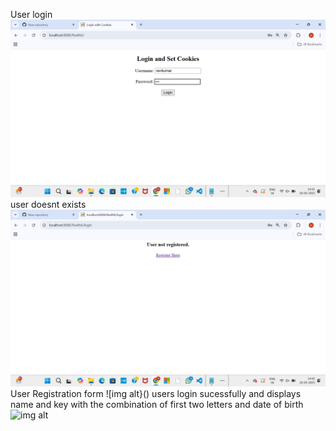 User login
![img alt](https://github.com/mudavenkat/23071A05R9_First_two_letters_and_dob/blob/ced96b904dadea83b9d86c18bb2c29855c695438/Screenshot%202025-05-20%20144151.png)
user doesnt exists
![img alt](https://github.com/mudavenkat/23071A05R9_First_two_letters_and_dob/blob/9df6ff4ada85a8b1b5cd31e79b64c32154cf486e/Screenshot%202025-05-20%20144208.png)
User Registration form
![img alt}()
users login sucessfully and displays name and key with the combination of first two letters and date of birth
![img alt]()
